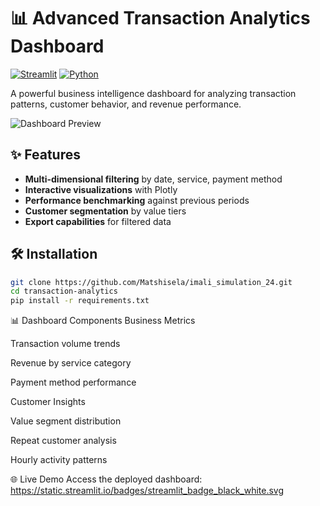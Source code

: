 # 📊 Advanced Transaction Analytics Dashboard

[![Streamlit](https://static.streamlit.io/badges/streamlit_badge_black_white.svg)](https://your-app.streamlit.app/)
[![Python](https://img.shields.io/badge/python-3.8%2B-blue)](https://python.org)

A powerful business intelligence dashboard for analyzing transaction patterns, customer behavior, and revenue performance.

![Dashboard Preview](assets/dashboard-preview.gif)

## ✨ Features

- **Multi-dimensional filtering** by date, service, payment method
- **Interactive visualizations** with Plotly
- **Performance benchmarking** against previous periods
- **Customer segmentation** by value tiers
- **Export capabilities** for filtered data

## 🛠️ Installation

```bash
git clone https://github.com/Matshisela/imali_simulation_24.git
cd transaction-analytics
pip install -r requirements.txt
```

📊 Dashboard Components
Business Metrics

Transaction volume trends

Revenue by service category

Payment method performance

Customer Insights

Value segment distribution

Repeat customer analysis

Hourly activity patterns

🌐 Live Demo
Access the deployed dashboard:
[https://static.streamlit.io/badges/streamlit_badge_black_white.svg
](https://matshisela-imali-simulation-24-streamlit-app-bzyveo.streamlit.app/)
